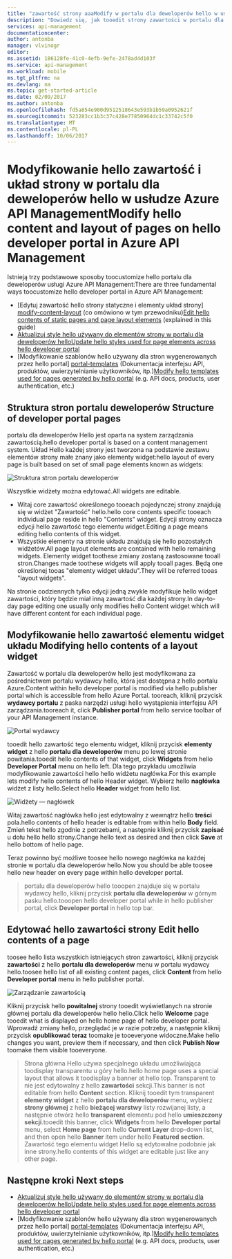 ```yaml
---
title: "zawartość strony aaaModify w portalu dla deweloperów hello w usłudze Azure API Management | Dokumentacja firmy Microsoft"
description: "Dowiedz się, jak tooedit strony zawartości w portalu dla deweloperów hello w usłudze Azure API Management."
services: api-management
documentationcenter: 
author: antonba
manager: vlvinogr
editor: 
ms.assetid: 186128fe-41c0-4efb-9efe-2478ad4d103f
ms.service: api-management
ms.workload: mobile
ms.tgt_pltfrm: na
ms.devlang: na
ms.topic: get-started-article
ms.date: 02/09/2017
ms.author: antonba
ms.openlocfilehash: fd5a854e900d9512518643e593b1b59a0952621f
ms.sourcegitcommit: 523283cc1b3c37c428e77850964dc1c33742c5f0
ms.translationtype: MT
ms.contentlocale: pl-PL
ms.lasthandoff: 10/06/2017
---
```

# <a name="modify-hello-content-and-layout-of-pages-on-hello-developer-portal-in-azure-api-management"></a><span data-ttu-id="2e791-103">Modyfikowanie hello zawartość i układ strony w portalu dla deweloperów hello w usłudze Azure API Management</span><span class="sxs-lookup"><span data-stu-id="2e791-103">Modify hello content and layout of pages on hello developer portal in Azure API Management</span></span>
<span data-ttu-id="2e791-104">Istnieją trzy podstawowe sposoby toocustomize hello portalu dla deweloperów usługi Azure API Management:</span><span class="sxs-lookup"><span data-stu-id="2e791-104">There are three fundamental ways toocustomize hello developer portal in Azure API Management:</span></span>

* <span data-ttu-id="2e791-105">[Edytuj zawartość hello strony statyczne i elementy układ strony] [ modify-content-layout] (co omówiono w tym przewodniku)</span><span class="sxs-lookup"><span data-stu-id="2e791-105">[Edit hello contents of static pages and page layout elements][modify-content-layout] (explained in this guide)</span></span>
* <span data-ttu-id="2e791-106">[Aktualizuj style hello używany do elementów strony w portalu dla deweloperów hello][customize-styles]</span><span class="sxs-lookup"><span data-stu-id="2e791-106">[Update hello styles used for page elements across hello developer portal][customize-styles]</span></span>
* <span data-ttu-id="2e791-107">[Modyfikowanie szablonów hello używany dla stron wygenerowanych przez hello portal] [ portal-templates] (Dokumentacja interfejsu API, produktów, uwierzytelnianie użytkowników, itp.)</span><span class="sxs-lookup"><span data-stu-id="2e791-107">[Modify hello templates used for pages generated by hello portal][portal-templates] (e.g. API docs, products, user authentication, etc.)</span></span>

## <span data-ttu-id="2e791-108"><a name="page-structure"> </a>Struktura stron portalu deweloperów</span><span class="sxs-lookup"><span data-stu-id="2e791-108"><a name="page-structure"> </a>Structure of developer portal pages</span></span>

<span data-ttu-id="2e791-109">portalu dla deweloperów Hello jest oparta na system zarządzania zawartością.</span><span class="sxs-lookup"><span data-stu-id="2e791-109">hello developer portal is based on a content management system.</span></span> <span data-ttu-id="2e791-110">Układ Hello każdej strony jest tworzona na podstawie zestawu elementów strony małe znany jako elementy widget:</span><span class="sxs-lookup"><span data-stu-id="2e791-110">hello layout of every page is built based on set of small page elements known as widgets:</span></span>

![Struktura stron portalu deweloperów][api-management-customization-widget-structure]

<span data-ttu-id="2e791-112">Wszystkie widżety można edytować.</span><span class="sxs-lookup"><span data-stu-id="2e791-112">All widgets are editable.</span></span> 
* <span data-ttu-id="2e791-113">Witaj core zawartość określonego tooeach pojedynczej strony znajdują się w widżet "Zawartość" hello.</span><span class="sxs-lookup"><span data-stu-id="2e791-113">hello core contents specific tooeach individual page reside in hello "Contents" widget.</span></span> <span data-ttu-id="2e791-114">Edycji strony oznacza edycji hello zawartość tego elementu widget.</span><span class="sxs-lookup"><span data-stu-id="2e791-114">Editing a page means editing hello contents of this widget.</span></span>
* <span data-ttu-id="2e791-115">Wszystkie elementy na stronie układu znajdują się hello pozostałych widżetów.</span><span class="sxs-lookup"><span data-stu-id="2e791-115">All page layout elements are contained with hello remaining widgets.</span></span> <span data-ttu-id="2e791-116">Elementy widget toothese zmiany zostaną zastosowane tooall stron.</span><span class="sxs-lookup"><span data-stu-id="2e791-116">Changes made toothese widgets will apply tooall pages.</span></span> <span data-ttu-id="2e791-117">Będą one określonej tooas "elementy widget układu".</span><span class="sxs-lookup"><span data-stu-id="2e791-117">They will be referred tooas "layout widgets".</span></span>

<span data-ttu-id="2e791-118">Na stronie codziennych tylko edycji jedną zwykle modyfikuje hello widget zawartości, który będzie miał inną zawartość dla każdej strony.</span><span class="sxs-lookup"><span data-stu-id="2e791-118">In day-to-day page editing one usually only modifies hello Content widget which will have different content for each individual page.</span></span>

## <span data-ttu-id="2e791-119"><a name="modify-layout-widget"></a>Modyfikowanie hello zawartość elementu widget układu</span><span class="sxs-lookup"><span data-stu-id="2e791-119"><a name="modify-layout-widget"> </a>Modifying hello contents of a layout widget</span></span>

<span data-ttu-id="2e791-120">Zawartość w portalu dla deweloperów hello jest modyfikowana za pośrednictwem portalu wydawcy hello, która jest dostępna z hello portalu Azure.</span><span class="sxs-lookup"><span data-stu-id="2e791-120">Content within hello developer portal is modified via hello publisher portal which is accessible from hello Azure Portal.</span></span> <span data-ttu-id="2e791-121">tooreach, kliknij przycisk **wydawcy portalu** z paska narzędzi usługi hello wystąpienia interfejsu API zarządzania.</span><span class="sxs-lookup"><span data-stu-id="2e791-121">tooreach it, click **Publisher portal** from hello service toolbar of your API Management instance.</span></span>

![Portal wydawcy][api-management-management-console]

<span data-ttu-id="2e791-123">tooedit hello zawartość tego elementu widget, kliknij przycisk **elementy widget** z hello **portalu dla deweloperów** menu po lewej stronie powitania.</span><span class="sxs-lookup"><span data-stu-id="2e791-123">tooedit hello contents of that widget, click **Widgets** from hello **Developer Portal** menu on hello left.</span></span> <span data-ttu-id="2e791-124">Dla tego przykładu umożliwia modyfikowanie zawartości hello hello widżetu nagłówka.</span><span class="sxs-lookup"><span data-stu-id="2e791-124">For this example lets modify hello contents of hello Header widget.</span></span> <span data-ttu-id="2e791-125">Wybierz hello **nagłówka** widżet z listy hello.</span><span class="sxs-lookup"><span data-stu-id="2e791-125">Select hello **Header** widget from hello list.</span></span>

![Widżety — nagłówek][api-management-widgets-header]

<span data-ttu-id="2e791-127">Witaj zawartość nagłówka hello jest edytowalny z wewnątrz hello **treści** pola.</span><span class="sxs-lookup"><span data-stu-id="2e791-127">hello contents of hello header is editable from within hello **Body** field.</span></span> <span data-ttu-id="2e791-128">Zmień tekst hello zgodnie z potrzebami, a następnie kliknij przycisk **zapisać** u dołu hello hello strony.</span><span class="sxs-lookup"><span data-stu-id="2e791-128">Change hello text as desired and then click **Save** at hello bottom of hello page.</span></span>

<span data-ttu-id="2e791-129">Teraz powinno być możliwe toosee hello nowego nagłówka na każdej stronie w portalu dla deweloperów hello.</span><span class="sxs-lookup"><span data-stu-id="2e791-129">Now you should be able toosee hello new header on every page within hello developer portal.</span></span>

> <span data-ttu-id="2e791-130">portalu dla deweloperów hello tooopen znajduje się w portalu wydawcy hello, kliknij przycisk **portalu dla deweloperów** w górnym pasku hello.</span><span class="sxs-lookup"><span data-stu-id="2e791-130">tooopen hello developer portal while in hello publisher portal, click **Developer portal** in hello top bar.</span></span>
> 
> 

## <span data-ttu-id="2e791-131"><a name="edit-page-contents"></a>Edytować hello zawartości strony</span><span class="sxs-lookup"><span data-stu-id="2e791-131"><a name="edit-page-contents"> </a>Edit hello contents of a page</span></span>

<span data-ttu-id="2e791-132">toosee hello lista wszystkich istniejących stron zawartości, kliknij przycisk **zawartości** z hello **portalu dla deweloperów** menu w portalu wydawcy hello.</span><span class="sxs-lookup"><span data-stu-id="2e791-132">toosee hello list of all existing content pages, click **Content** from hello **Developer portal** menu in hello publisher portal.</span></span>

![Zarządzanie zawartością][api-management-customization-manage-content]

<span data-ttu-id="2e791-134">Kliknij przycisk hello **powitalnej** strony tooedit wyświetlanych na stronie głównej portalu dla deweloperów hello hello.</span><span class="sxs-lookup"><span data-stu-id="2e791-134">Click hello **Welcome** page tooedit what is displayed on hello home page of hello developer portal.</span></span> <span data-ttu-id="2e791-135">Wprowadź zmiany hello, przeglądać je w razie potrzeby, a następnie kliknij przycisk **opublikować teraz** toomake je tooeveryone widoczne.</span><span class="sxs-lookup"><span data-stu-id="2e791-135">Make hello changes you want, preview them if necessary, and then click **Publish Now** toomake them visible tooeveryone.</span></span>

> <span data-ttu-id="2e791-136">Strona główna Hello używa specjalnego układu umożliwiająca toodisplay transparentu u góry hello.</span><span class="sxs-lookup"><span data-stu-id="2e791-136">hello home page uses a special layout that allows it toodisplay a banner at hello top.</span></span> <span data-ttu-id="2e791-137">Transparent to nie jest edytowalny z hello **zawartości** sekcji.</span><span class="sxs-lookup"><span data-stu-id="2e791-137">This banner is not editable from hello **Content** section.</span></span> <span data-ttu-id="2e791-138">Kliknij tooedit tym transparent **elementy widget** z hello **portalu dla deweloperów** menu, wybierz **strony głównej** z hello **bieżącej warstwy** listy rozwijanej listy, a następnie otwórz hello **transparent** elementu pod hello **umieszczony sekcji**.</span><span class="sxs-lookup"><span data-stu-id="2e791-138">tooedit this banner, click **Widgets** from hello **Developer portal** menu, select **Home page** from hello **Current Layer** drop-down list, and then open hello **Banner** item under hello **Featured section**.</span></span> <span data-ttu-id="2e791-139">Zawartość tego elementu widget Hello są edytowalne podobnie jak inne strony.</span><span class="sxs-lookup"><span data-stu-id="2e791-139">hello contents of this widget are editable just like any other page.</span></span>
> 
> 

## <span data-ttu-id="2e791-140"><a name="next-steps"> </a>Następne kroki</span><span class="sxs-lookup"><span data-stu-id="2e791-140"><a name="next-steps"> </a>Next steps</span></span>
* <span data-ttu-id="2e791-141">[Aktualizuj style hello używany do elementów strony w portalu dla deweloperów hello][customize-styles]</span><span class="sxs-lookup"><span data-stu-id="2e791-141">[Update hello styles used for page elements across hello developer portal][customize-styles]</span></span>
* <span data-ttu-id="2e791-142">[Modyfikowanie szablonów hello używany dla stron wygenerowanych przez hello portal] [ portal-templates] (Dokumentacja interfejsu API, produktów, uwierzytelnianie użytkowników, itp.)</span><span class="sxs-lookup"><span data-stu-id="2e791-142">[Modify hello templates used for pages generated by hello portal][portal-templates] (e.g. API docs, products, user authentication, etc.)</span></span>

[Structure of developer portal pages]: #page-structure
[Modifying hello contents of a layout widget]: #modify-layout-widget
[Edit hello contents of a page]: #edit-page-contents
[Next steps]: #next-steps

[modify-content-layout]: api-management-modify-content-layout.md
[customize-styles]: api-management-customize-styles.md
[portal-templates]: api-management-developer-portal-templates.md

[api-management-customization-widget-structure]: ./media/api-management-modify-content-layout/portal-widget-structure.png
[api-management-management-console]: ./media/api-management-modify-content-layout/api-management-management-console.png
[api-management-widgets-header]: ./media/api-management-modify-content-layout/api-management-widgets-header.png
[api-management-customization-manage-content]: ./media/api-management-modify-content-layout/api-management-customization-manage-content.png
